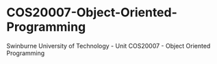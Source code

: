 # COS20007-Object-Oriented-Programming
Swinburne University of Technology - Unit COS20007 - Object Oriented Programming
